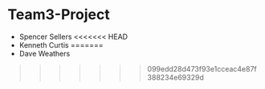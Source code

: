# Team3-Project
- Spencer Sellers
<<<<<<< HEAD
- Kenneth Curtis
=======
- Dave Weathers
>>>>>>> 099edd28d473f93e1cceac4e87f388234e69329d
